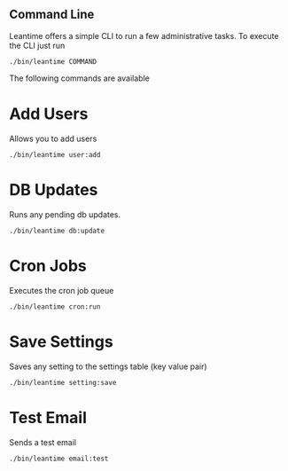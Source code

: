 ## Command Line
Leantime offers a simple CLI to run a few administrative tasks. 
To execute the CLI just run 
```
./bin/leantime COMMAND
```

The following commands are available

# Add Users
Allows you to add users
```
./bin/leantime user:add 
```

# DB Updates
Runs any pending db updates.
```
./bin/leantime db:update
```


# Cron Jobs
Executes the cron job queue

```
./bin/leantime cron:run
```

# Save Settings
Saves any setting to the settings table (key value pair)

```
./bin/leantime setting:save
```

# Test Email
Sends a test email
```
./bin/leantime email:test
```
